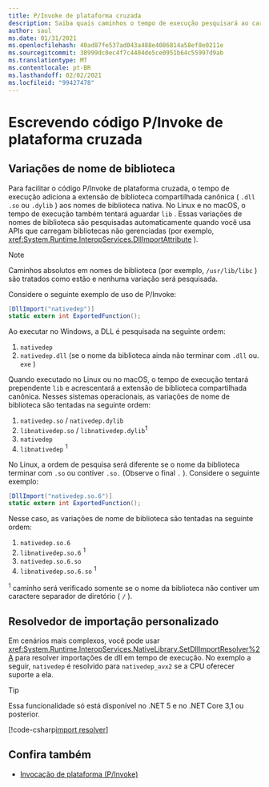 ```yaml
---
title: P/Invoke de plataforma cruzada
description: Saiba quais caminhos o tempo de execução pesquisará ao carregar bibliotecas nativas por meio de P/Invoke. Saiba também como usar o SetDllImportResolver.
author: saul
ms.date: 01/31/2021
ms.openlocfilehash: 40ad87fe537ad043a488e4086814a58ef8e0211e
ms.sourcegitcommit: 38999dc0ec4f7c4404de5ce0951b64c55997d9ab
ms.translationtype: MT
ms.contentlocale: pt-BR
ms.lasthandoff: 02/02/2021
ms.locfileid: "99427478"
---
```

# <a name="writing-cross-platform-pinvoke-code"></a>Escrevendo código P/Invoke de plataforma cruzada

## <a name="library-name-variations"></a>Variações de nome de biblioteca

Para facilitar o código P/Invoke de plataforma cruzada, o tempo de execução adiciona a extensão de biblioteca compartilhada canônica ( `.dll` `.so` ou `.dylib` ) aos nomes de biblioteca nativa. No Linux e no macOS, o tempo de execução também tentará aguardar `lib` . Essas variações de nomes de biblioteca são pesquisadas automaticamente quando você usa APIs que carregam bibliotecas não gerenciadas (por exemplo, <xref:System.Runtime.InteropServices.DllImportAttribute> ).

> [!NOTE]
> Caminhos absolutos em nomes de biblioteca (por exemplo, `/usr/lib/libc` ) são tratados como estão e nenhuma variação será pesquisada.

Considere o seguinte exemplo de uso de P/Invoke:

```csharp
[DllImport("nativedep")]
static extern int ExportedFunction();
```

Ao executar no Windows, a DLL é pesquisada na seguinte ordem:

1. `nativedep`
1. `nativedep.dll` (se o nome da biblioteca ainda não terminar com `.dll` ou. `exe` )

Quando executado no Linux ou no macOS, o tempo de execução tentará prependente `lib` e acrescentará a extensão de biblioteca compartilhada canônica. Nesses sistemas operacionais, as variações de nome de biblioteca são tentadas na seguinte ordem:

1. `nativedep.so` / `nativedep.dylib`
1. `libnativedep.so` / `libnativedep.dylib`<sup>1</sup>
1. `nativedep`
1. `libnativedep` <sup>1</sup>

No Linux, a ordem de pesquisa será diferente se o nome da biblioteca terminar com `.so` ou contiver `.so.` (Observe o final `.` ). Considere o seguinte exemplo:

```csharp
[DllImport("nativedep.so.6")]
static extern int ExportedFunction();
```

Nesse caso, as variações de nome de biblioteca são tentadas na seguinte ordem:

1. `nativedep.so.6`
1. `libnativedep.so.6` <sup>1</sup>
1. `nativedep.so.6.so`
1. `libnativedep.so.6.so` <sup>1</sup>

<sup>1</sup> caminho será verificado somente se o nome da biblioteca não contiver um caractere separador de diretório ( `/` ).

## <a name="custom-import-resolver"></a>Resolvedor de importação personalizado

Em cenários mais complexos, você pode usar <xref:System.Runtime.InteropServices.NativeLibrary.SetDllImportResolver%2A> para resolver importações de dll em tempo de execução. No exemplo a seguir, `nativedep` é resolvido para `nativedep_avx2` se a CPU oferecer suporte a ela.

> [!TIP]
> Essa funcionalidade só está disponível no .NET 5 e no .NET Core 3,1 ou posterior.

[!code-csharp[import resolver](~/samples/snippets/standard/interop/pinvoke/import-resolver/Program.cs)]

## <a name="see-also"></a>Confira também

- [Invocação de plataforma (P/Invoke)](pinvoke.md)
